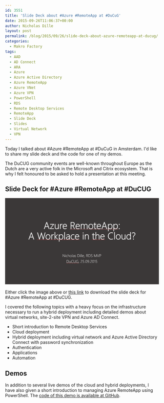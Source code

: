```yaml
---
id: 3551
title: 'Slide Deck about #Azure #RemoteApp at #DuCuG'
date: 2015-09-26T11:06:37+00:00
author: Nicholas Dille
layout: post
permalink: /blog/2015/09/26/slide-deck-about-azure-remoteapp-at-ducug/
categories:
  - Makro Factory
tags:
  - AAD
  - AD Connect
  - ARA
  - Azure
  - Azure Active Directory
  - Azure RemoteApp
  - Azure VNet
  - Azure VPN
  - PowerShell
  - RDS
  - Remote Desktop Services
  - RemoteApp
  - Slide Deck
  - Slides
  - Virtual Network
  - VPN
---
```

Today I talked about #Azure #RemoteApp at #DuCuG in Amsterdam. I'd like to share my slide deck and the code for one of my demos.

<!--more-->

The DuCUG community events are well-known throughout Europe as the Dutch are a very active folk in the Microsoft and Citrix ecosystem. That is why I felt honoured to be asked to hold a presentation at this meeting.

## Slide Deck for #Azure #RemoteApp at #DuCUG

[![First slide of presentation](/media/2015/09/ARA@DuCUG.png)](/media/2015/09/2015-09-25-ARA-@-DuCUG-Amsterdam-with-Links.pdf)

Either click the image above or [this link](/media/2015/09/2015-09-25-ARA-@-DuCUG-Amsterdam-with-Links.pdf) to download the slide deck for #Azure #RemoteApp at #DuCUG.

I covered the following topics with a heavy focus on the infrastructure necessary to run a hybrid deployment including detailed demos about virtual networks, site-2-site VPN and Azure AD Connect.

  * Short introduction to Remote Desktop Services
  * Cloud deployment
  * Hybrid deployment including virtual network and Azure Active Directory Connect with password synchronization
  * Authentication
  * Applications
  * Automation

## Demos

In addition to several live demos of the cloud and hybrid deployments, I have also given a short introduction to managing Azure RemoteApp using PowerShell. The [code of this demo is available at GitHub](https://github.com/nicholasdille/Sessions/tree/master/2015-09-25%20ARA%20%40%20DuCUG%20Amsterdam).
